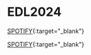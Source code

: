 # EDL2024


[SPOTIFY](https://open.spotify.com/intl-pt){:target="_blank"}

[SPOTIFY](https://open.spotify.com/intl-pt){:target="_blank"}
